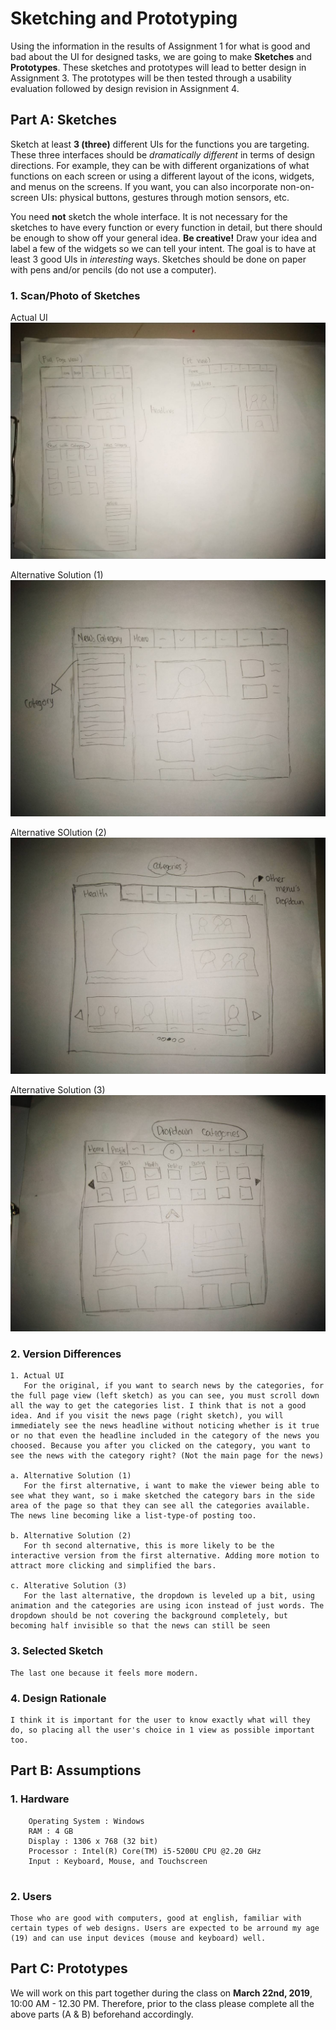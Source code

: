 # Sketching and Prototyping
Using the information in the results of Assignment 1 for what is good and bad about the UI for designed tasks, we are going to make **Sketches** and **Prototypes**. These sketches and prototypes will lead to better design in Assignment 3. The prototypes will be then tested through a usability evaluation followed by design revision in Assignment 4.

## Part A: Sketches
Sketch at least **3 (three)** different UIs for the functions you are targeting. These three interfaces should be _dramatically different_ in terms of design directions. For example, they can be with different organizations of what functions on each screen or using a different layout of the icons, widgets, and menus on the screens. If you want, you can also incorporate non-on-screen UIs: physical buttons, gestures through motion sensors, etc.

You need **not** sketch the whole interface. It is not necessary for the sketches to have every function or every function in detail, but there should be enough to show off your general idea. **Be creative!** Draw your idea and label a few of the widgets so we can tell your intent. The goal is to have at least 3 good UIs in *interesting* ways. Sketches should be done on paper with pens and/or pencils (do not use a computer).

### 1. Scan/Photo of Sketches

Actual UI
![](Designs/actual.jpg)

Alternative Solution (1)
![](Designs/1.jpg)

Alternative SOlution (2)
![](Designs/2.jpg)

Alternative Solution (3)
![](Designs/3.jpg)



### 2. Version Differences
```
1. Actual UI
   For the original, if you want to search news by the categories, for the full page view (left sketch) as you can see, you must scroll down all the way to get the categories list. I think that is not a good idea. And if you visit the news page (right sketch), you will immediately see the news headline without noticing whether is it true or no that even the headline included in the category of the news you choosed. Because you after you clicked on the category, you want to see the news with the category right? (Not the main page for the news)
   
a. Alternative Solution (1)
   For the first alternative, i want to make the viewer being able to see what they want, so i make sketched the category bars in the side area of the page so that they can see all the categories available. The news line becoming like a list-type-of posting too.
   
b. Alternative Solution (2)
   For th second alternative, this is more likely to be the interactive version from the first alternative. Adding more motion to attract more clicking and simplified the bars.
   
c. Alterative Solution (3)
   For the last alternative, the dropdown is leveled up a bit, using animation and the categories are using icon instead of just words. The dropdown should be not covering the background completely, but becoming half invisible so that the news can still be seen
```

### 3. Selected Sketch
```
The last one because it feels more modern.
```

### 4. Design Rationale
```
I think it is important for the user to know exactly what will they do, so placing all the user's choice in 1 view as possible important too.
```

## Part B: Assumptions
### 1. Hardware
```
    Operating System : Windows
    RAM : 4 GB
    Display : 1306 x 768 (32 bit)
    Processor : Intel(R) Core(TM) i5-5200U CPU @2.20 GHz 
    Input : Keyboard, Mouse, and Touchscreen
   
```
### 2. Users
```
Those who are good with computers, good at english, familiar with certain types of web designs. Users are expected to be arround my age (19) and can use input devices (mouse and keyboard) well. 
```

## Part C: Prototypes
We will work on this part together during the class on **March 22nd, 2019**, 10:00 AM - 12.30 PM. Therefore, prior to the class please complete all the above parts (A & B) beforehand accordingly.
